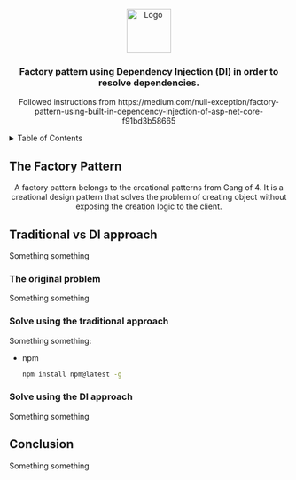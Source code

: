 <!-- PROJECT LOGO -->
<br />
<div align="center">
  <a href="#">
    <img src="https://www.google.com/url?sa=i&url=https%3A%2F%2Fwww.freepik.com%2Fpremium-vector%2Ffactory-logo-design-industry-logo-template_30854332.htm&psig=AOvVaw3CB-79cjQt4hr1AtM_lfkc&ust=1700223977948000&source=images&cd=vfe&ved=0CBEQjRxqFwoTCLjnyoTCyIIDFQAAAAAdAAAAABAE" alt="Logo" width="80" height="80">
  </a>

  <h3 align="center">Factory pattern using Dependency Injection (DI) in order to resolve dependencies.</h3>
  
  <p>Followed instructions from https://medium.com/null-exception/factory-pattern-using-built-in-dependency-injection-of-asp-net-core-f91bd3b58665
</p>
</div>




<!-- TABLE OF CONTENTS -->
<details>
  <summary>Table of Contents</summary>
  <ol>
    <li><a href="#acknowledgments">The Factory Pattern</a></li>
    <li>
      <a href="#about-the-project">Traditional vs DI approach</a>
      <ul>
        <li><a href="#built-with">The original problem</a></li>
        <li><a href="#built-with">Solve using the traditional approach</a></li>
        <li><a href="#built-with">Solve using the DI approach</a></li>
      </ul>
    </li>
    <li><a href="#acknowledgments">Conclusion</a></li>
  </ol>
</details>

<!-- THE FACTORY PATTERN -->
## The Factory Pattern
<p align="center">A factory pattern belongs to the creational patterns from Gang of 4. It is a creational design pattern that solves the problem of creating object without exposing the creation logic to the client. </p>

<!-- TRADITIONAL APPROACH -->
## Traditional vs DI approach
Something something
### The original problem
Something something
### Solve using the traditional approach

Something something:
* npm
  ```sh
  npm install npm@latest -g
  ```

### Solve using the DI approach
Something something

## Conclusion
Something something